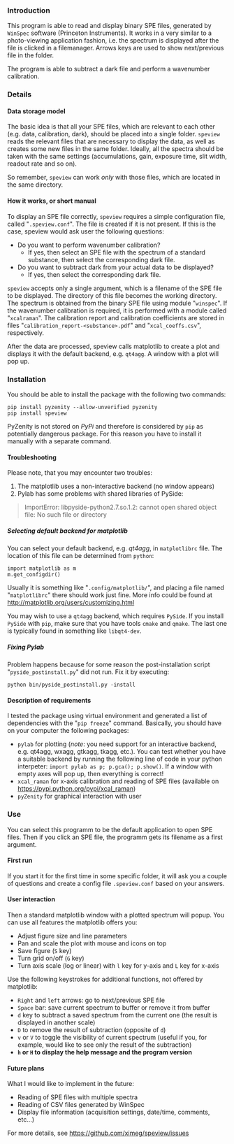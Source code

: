 ### Introduction

This program is able to read and display binary SPE files,
generated by `WinSpec` software (Princeton Instruments).
It works in a very similar to a photo-viewing application
fashion, i.e. the spectrum is displayed after the
file is clicked in a filemanager. Arrows keys are used to
show next/previous file in the folder.

The program is able to subtract a dark file and perform
a wavenumber calibration.

### Details

#### Data storage model
The basic idea is that all your SPE files, which are relevant
to each other (e.g. data, calibration, dark), should be
placed into a single folder. `speview` reads the relevant
files that are necessary to display the data, as well as
creates some new files in the same folder. Ideally, all the
spectra should be taken with the same settings (accumulations,
gain, exposure time, slit width, readout rate and so on).

So remember, `speview` can work _only_ with those files, which
are located in the same directory.

#### How it works, or short manual
To display an SPE file correctly, `speview` requires a simple
configuration file, called "`.speview.conf`". The file
is created if it is not present. If this is the case,
speview would ask user the following questions:
* Do you want to perform wavenumber calibration?
  - If yes, then select an SPE file with the spectrum of a
    standard substance, then select the corresponding dark file.
* Do you want to subtract dark from your actual data
  to be displayed?
  - If yes, then select the corresponding dark file.

`speview` accepts only a single argument, which is a filename
of the SPE file to be displayed. The directory of this file
becomes the working directory. The spectrum is obtained from
the binary SPE file using module "`winspec`". If the wavenumber
calibration is required, it is performed with a module called
"`xcalraman`". The calibration report and calibration
coefficients are stored in files "`calibration_report-<substance>.pdf`"
and "`xcal_coeffs.csv`", respectively.

After the data are processed, speview calls matplotlib to
create a plot and displays it with the default backend, e.g.
`qt4agg`. A window with a plot will pop up.

### Installation
You should be able to install the package with the following two commands:
```
pip install pyzenity --allow-unverified pyzenity
pip install speview
```
PyZenity is not stored on _PyPi_ and therefore is considered by `pip` as
potentially dangerous package. For this reason you have to install it manually
with a separate command.

#### Troubleshooting
Please note, that you may encounter two troubles:
 1. The matplotlib uses a non-interactive backend (no window appears)
 2. Pylab has some problems with shared libraries of PySide:

>  ImportError: libpyside-python2.7.so.1.2: cannot open
>  shared object file: No such file or directory

##### Selecting default backend for matplotlib
You can select your default backend, e.g. _qt4agg_, in `matplotlibrc` file.
The location of this file can be determined from `python`:
```
import matplotlib as m
m.get_configdir()
```
Usually it is something like "`.config/matplotlib/`", and placing a file named
"`matplotlibrc`" there should work just fine. More info could be found at
http://matplotlib.org/users/customizing.html

You may wish to use a `qt4agg` backend, which requires `PySide`. If you install
`PySide` with `pip`, make sure that you have tools `cmake` and `qmake`. The last
one is typically found in something like `libqt4-dev`.

##### Fixing Pylab
Problem happens because for some reason the post-installation script
"`pyside_postinstall.py`" did not run. Fix it by executing:
```
python bin/pyside_postinstall.py -install
```

#### Description of requirements
I tested the package using virtual environment and generated a list of
dependencies with the "`pip freeze`" command.
Basically, you should have on your computer the following packages:
 * `pylab` for plotting (_note_: you need support for an interactive backend,
    e.g. qt4agg, wxagg, gtkagg, tkagg, etc.). You can test whether you have a
    suitable backend by running the following line of code in your python
    interpeter: `import pylab as p; p.gca(); p.show()`.
    If a window with empty axes will pop up, then everything is correct!
 * `xcal_raman` for x-axis calibration and reading of SPE files
    (available on https://pypi.python.org/pypi/xcal_raman)
 * `pyZenity` for graphical interaction with user

### Use
You can select this programm to be the default application to open SPE files.
Then if you click an SPE file, the programm gets its filename as a first
argument.

#### First run
If you start it for the first time in some specific folder, it will ask you a
couple of questions and create a config file `.speview.conf` based on your
answers.

#### User interaction
Then a standard matplotlib window with a plotted spectrum will popup. You can
use all features the matplotlib offers you:
  * Adjust figure size and line parameters
  * Pan and scale the plot with mouse and icons on top
  * Save figure (`S` key)
  * Turn grid on/off (`G` key)
  * Turn axis scale (log or linear) with `l` key for y-axis and `L` key for
    x-axis

Use the following keystrokes for additional functions, not offered by
matplotlib:
  * `Right` and `left` arrows: go to next/previous SPE file
  * `Space` bar: save current spectrum to buffer or remove it from buffer
  * `d` key to subtract a saved spectrum from the current one (the result is
     displayed in another scale)
  * `D` to remove the result of subtraction (opposite of `d`)
  * `v` or `V` to toggle the visibility of current spectrum (useful if you,
    for example, would like to see only the result of the subtraction)
  * **`h` or `H` to display the help message and the program version**

#### Future plans
What I would like to implement in the future:
 * Reading of SPE files with multiple spectra
 * Reading of CSV files generated by WinSpec
 * Display file information (acquisition settings,
   date/time, comments, etc...)

For more details, see https://github.com/ximeg/speview/issues
